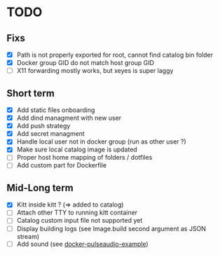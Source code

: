 # TODO
## Fixs

- [x] Path is not properly exported for root, cannot find catalog bin folder
- [x] Docker group GID do not match host group GID
- [ ] X11 forwarding mostly works, but xeyes is super laggy

## Short term

- [x] Add static files onboarding
- [x] Add dind managment with new user
- [x] Add push strategy
- [x] Add secret managment
- [x] Handle local user not in docker group (run as other user ?)
- [x] Make sure local catalog image is updated
- [ ] Proper host home mapping of folders / dotfiles
- [ ] Add custom part for Dockerfile

## Mid-Long term

- [x] Kitt inside kitt ? (=> added to catalog)
- [ ] Attach other TTY to running kitt container
- [ ] Catalog custom input file not supported yet
- [ ] Display building logs (see Image.build second argument as JSON stream)
- [ ] Add sound (see [docker-pulseaudio-example](https://github.com/TheBiggerGuy/docker-pulseaudio-example))